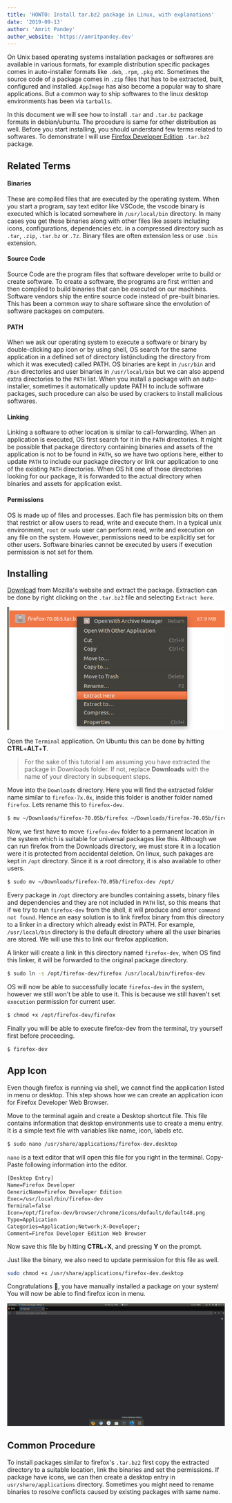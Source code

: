```yaml
---
title: 'HOWTO: Install tar.bz2 package in Linux, with explanations'
date: '2019-09-13'
author: 'Amrit Pandey'
author_website: 'https://amritpandey.dev'
---
```


On Unix based operating systems installation packages or softwares are available in various formats, for example distribution specific packages comes in auto-installer formats like `.deb`, `.rpm`, `.pkg` etc. Sometimes the source code of a package comes in `.zip` files that has to be extracted, built, configured and installed. `AppImage` has also become a popular way to share applications. But a common way to ship softwares to the linux desktop environments has been via `tarballs`.

In this document we will see how to install `.tar` and `.tar.bz` package formats in debian/ubuntu. The procedure is same for other distribution as well. Before you start installing, you should understand few terms related to softwares. To demonstrate I will use [Firefox Developer Edition](https://www.mozilla.org/en-US/firefox/developer/) `.tar.bz2` package.

## Related Terms

#### Binaries
These are compiled files that are executed by the operating system. When you start a program, say text editor like VSCode, the vscode binary is executed which is located somewhere in `/usr/local/bin` directory. In many cases you get these binaries along with other files like assets including icons, configurations, dependencies etc. in a compressed directory such as `.tar`, `.zip`, `.tar.bz` or `.7z`. Binary files are often extension less or use `.bin` extension.

#### Source Code
Source Code are the program files that software developer write to build or create software. To create a software, the programs are first written and then compiled to build binaries that can be executed on our machines. Software vendors ship the entire source code instead of pre-built binaries. This has been a common way to share software since the envolution of software packages on computers. 

#### PATH
When we ask our operating system to execute a software or binary by double-clicking app icon or by using shell, OS search for the same application in a defined set of directory list(including the directory from which it was executed) called PATH. OS binaries are kept in `/usr/bin` and `/bin` directories and user binaries in `/usr/local/bin` but we can also append extra directories to the `PATH` list. When you install a package with an auto-installer, sometimes it automatically update PATH to include software packages, such procedure can also be used by crackers to install malicious softwares.

#### Linking
Linking a software to other location is similar to call-forwarding. When an application is executed, OS first search for it in the `PATH` directories. It might be possible that package directory containing binaries and assets of the application is not to be found in `PATH`, so we have two options here, either to update `PATH` to include our package directory or link our application to one of the existing `PATH` directories. When OS hit one of those directories looking for our package, it is forwarded to the actual directory when binaries and assets for application exist.

#### Permissions
OS is made up of files and processes. Each file has permission bits on them that restrict or allow users to read, write and execute them. In a typical unix environment, `root` or `sudo` user can perform read, write and execution on any file on the system. However, permissions need to be explicitly set for other users. Software binaries cannot be executed by users if execution permission is not set for them.


## Installing

[Download](https://www.mozilla.org/en-US/firefox/developer/) from Mozilla's website and extract the package. Extraction can be done by right clicking on the `.tar.bz2` file and selecting `Extract here`. 

![extracting firefox package](./1.png)

Open the `Terminal` application. On Ubuntu this can be done by hitting **CTRL**+**ALT**+**T**. 

>For the sake of this tutorial I am assuming you have extracted the package in Downloads folder. If not, replace **Downloads** with the name of your directory in subsequent steps.

Move into the `Downloads` directory. Here you will find the extracted folder name similar to `firefox-7x.0x`, inside this folder is another folder named `firefox`. Lets rename this to `firefox-dev`.

```bash
$ mv ~/Downloads/firefox-70.05b/firefox ~/Downloads/firefox-70.05b/firefox-dev
```

Now, we first have to move `firefox-dev` folder to a permanent location in the system which is suitable for universal packages like this. Although we can run firefox from the Downloads directory, we must store it in a location were it is protected from accidental deletion. On linux, such pakages are kept in `/opt` directory. Since it is a root directory, it is also available to other users.

```bash
$ sudo mv ~/Downloads/firefox-70.05b/firefox-dev /opt/
```

Every package in `/opt` directory are bundles containing assets, binary files and dependencies and they are not included in `PATH` list, so this means that if we try to run `firefox-dev` from the shell, it will produce and error `command not found`. Hence an easy solution is to link firefox binary from this directory to a linker in a directory which already exist in PATH. For example, `/usr/local/bin` directory is the default directory where all the user binaries are stored. We will use this to link our firefox application.

A linker will create a link in this directory named `firefox-dev`, when OS find this linker, it will be forwarded to the original package directory.

```bash
$ sudo ln -s /opt/firefox-dev/firefox /usr/local/bin/firefox-dev
```

OS will now be able to successfully locate `firefox-dev` in the system, however we still won't be able to use it. This is because we still haven't set `execution` permission for current user. 

```bash
$ chmod +x /opt/firefox-dev/firefox
```

Finally you will be able to execute firefox-dev from the terminal, try yourself first before proceeding.

```bash
$ firefox-dev
```

## App Icon

Even though firefox is running via shell, we cannot find the application listed in menu or desktop. This step shows how we can create an application icon for Firefox Developer Web Browser.

Move to the terminal again and create a Desktop shortcut file. This file contains information that desktop environments use to create a menu entry. It is a simple text file with variables like name, icon, labels etc.

```bash
$ sudo nano /usr/share/applications/firefox-dev.desktop
```

`nano` is a text editor that will open this file for you right in the terminal. Copy-Paste following information into the editor.

```
[Desktop Entry]
Name=Firefox Developer
GenericName=Firefox Developer Edition
Exec=/usr/local/bin/firefox-dev
Terminal=false
Icon=/opt/firefox-dev/browser/chrome/icons/default/default48.png
Type=Application
Categories=Application;Network;X-Developer;
Comment=Firefox Developer Edition Web Browser
```

Now save this file by hitting **CTRL**+**X**, and pressing **Y** on the prompt.

Just like the binary, we also need to update permission for this file as well.

```bash
sudo chmod +x /usr/share/applications/firefox-dev.desktop
```

Congratulations 🎉, you have manually installed a package on your system! You will now be able to find firefox icon in menu.

![firefox developer running with app icon](./2.png)

## Common Procedure

To install packages similar to firefox's `.tar.bz2` first copy the extracted directory to a suitable location, link the binaries and set the permissions. If package have icons, we can then create a desktop entry in `usr/share/applications` directory. Sometimes you might need to rename binaries to resolve conflicts caused by existing packages with same name.